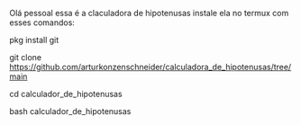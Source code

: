 Olá pessoal essa é a claculadora de hipotenusas instale ela no termux com esses comandos:

pkg install git 

git clone https://github.com/arturkonzenschneider/calculadora_de_hipotenusas/tree/main

cd calculador_de_hipotenusas

bash calculador_de_hipotenusas
